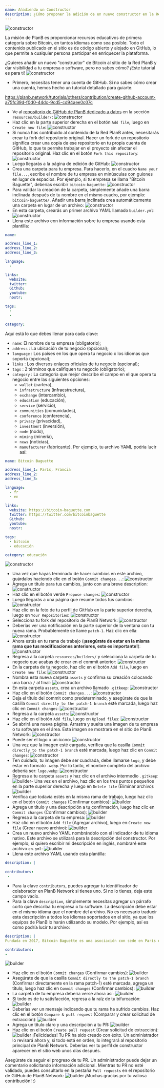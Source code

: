 ```yaml
---
name: Añadiendo un Constructor
description: ¿Cómo proponer la adición de un nuevo constructor en la Red PlanB?
---
```

![constructor](assets/cover.webp)

La misión de PlanB es proporcionar recursos educativos de primera categoría sobre Bitcoin, en tantos idiomas como sea posible. Todo el contenido publicado en el sitio es de código abierto y alojado en GitHub, lo que permite a cualquier persona participar en enriquecer la plataforma.

¿Quieres añadir un nuevo "constructor" de Bitcoin al sitio de la Red PlanB y dar visibilidad a tu empresa o software, pero no sabes cómo? ¡Este tutorial es para ti!
![constructor](assets/01.webp)
- Primero, necesitas tener una cuenta de GitHub. Si no sabes cómo crear una cuenta, hemos hecho un tutorial detallado para guiarte.

https://planb.network/tutorials/others/contribution/create-github-account-a75fc39d-f0d0-44dc-9cd5-cd94aee0c07c


- Ve al [repositorio de GitHub de PlanB dedicado a datos](https://github.com/PlanB-Network/bitcoin-educational-content/tree/dev/resources/builders) en la sección `resources/builder/`:
![constructor](assets/02.webp)
- Haz clic en la parte superior derecha en el botón `Add file`, luego en `Create new file`:
![constructor](assets/03.webp)
- Si nunca has contribuido al contenido de la Red PlanB antes, necesitarás crear tu fork del repositorio original. Hacer un fork de un repositorio significa crear una copia de ese repositorio en tu propia cuenta de GitHub, lo que te permite trabajar en el proyecto sin afectar el repositorio original. Haz clic en el botón `Fork this repository`:
![constructor](assets/04.webp)
- Luego llegarás a la página de edición de GitHub:
![constructor](assets/05.webp)
- Crea una carpeta para tu empresa. Para hacerlo, en el cuadro `Name your file...`, escribe el nombre de tu empresa en minúsculas con guiones en lugar de espacios. Por ejemplo, si tu empresa se llama "Bitcoin Baguette", deberías escribir `bitcoin-baguette`:
![constructor](assets/06.webp)
- Para validar la creación de la carpeta, simplemente añade una barra inclinada después de tu nombre en el mismo cuadro, por ejemplo: `bitcoin-baguette/`. Añadir una barra inclinada crea automáticamente una carpeta en lugar de un archivo:
![constructor](assets/07.webp)
- En esta carpeta, crearás un primer archivo YAML llamado `builder.yml`:
![constructor](assets/08.webp)
- Llena este archivo con información sobre tu empresa usando esta plantilla:

```yaml
name:

address_line_1:
address_line_2:
address_line_3: 

language:
  - 

links:
  website:
  twitter:
  Github:
  youtube:
  nostr:

tags:
  - 
  - 

category:
```

Aquí está lo que debes llenar para cada clave:
- `name`: El nombre de tu empresa (obligatorio);
- `address` : La ubicación de tu negocio (opcional);
- `language` : Los países en los que opera tu negocio o los idiomas que soporta (opcional);
- `links` : Los diversos enlaces oficiales de tu negocio (opcional);
- `tags` : 2 términos que califiquen tu negocio (obligatorio);
- `category` : La categoría que mejor describe el campo en el que opera tu negocio entre las siguientes opciones:
	- `wallet` (cartera),
	- `infrastructure` (infraestructura),
	- `exchange` (intercambio),
	- `education` (educación),
	- `service` (servicio),
	- `communities` (comunidades),
	- `conference` (conferencia),
	- `privacy` (privacidad),
	- `investment` (inversión),
	- `node` (nodo),
	- `mining` (minería),
	- `news` (noticias),
	- `manufacturer` (fabricante).
Por ejemplo, tu archivo YAML podría lucir así:
```yaml
name: Bitcoin Baguette

address_line_1: París, Francia
address_line_2:
address_line_3: 

language:
  - fr
  - en

links:
  website: https://bitcoin-baguette.com
  twitter: https://twitter.com/bitcoinbaguette
  Github:
  youtube:
  nostr:

tags:
  - bitcoin
  - educación

category: educación
```

![constructor](assets/09.webp)
- Una vez que hayas terminado de hacer cambios en este archivo, guárdalos haciendo clic en el botón `Commit changes...`:
![constructor](assets/10.webp)
- Agrega un título para tus cambios, junto con una breve description:
![constructor](assets/11.webp)
- Haz clic en el botón verde `Propose changes`:
![constructor](assets/12.webp)
- Luego llegarás a una página que resume todos tus cambios:
![constructor](assets/13.webp)
- Haz clic en la foto de tu perfil de GitHub en la parte superior derecha, luego en `Your Repositories`:
![constructor](assets/14.webp)
- Selecciona tu fork del repositorio de PlanB Network:
![constructor](assets/15.webp)
- Deberías ver una notificación en la parte superior de la ventana con tu nueva rama. Probablemente se llame `patch-1`. Haz clic en ella:
![constructor](assets/16.webp)
- Ahora estás en tu rama de trabajo (**¡asegúrate de estar en la misma rama que tus modificaciones anteriores, esto es importante!**):
![constructor](assets/17.webp)
- Regresa a la carpeta `resources/builders/` y selecciona la carpeta de tu negocio que acabas de crear en el commit anterior:
![constructor](assets/18.webp)
- En la carpeta de tu negocio, haz clic en el botón `Add file`, luego en `Create new file`:
![constructor](assets/19.webp)
- Nombra esta nueva carpeta `assets` y confirma su creación colocando una barra `/` al final:
![constructor](assets/20.webp)
- En esta carpeta `assets`, crea un archivo llamado `.gitkeep`:
![constructor](assets/21.webp)
- Haz clic en el botón `Commit changes...`:
![constructor](assets/22.webp)
- Deja el título del commit como predeterminado, y asegúrate de que la casilla `Commit directly to the patch-1 branch` esté marcada, luego haz clic en `Commit changes`: ![constructor](assets/23.webp)
- Regresa a la carpeta `assets`:
![constructor](assets/24.webp)
- Haz clic en el botón `Add file`, luego en `Upload files`:
![constructor](assets/25.webp)
- Se abrirá una nueva página. Arrastra y suelta una imagen de tu empresa o tu software en el área. Esta imagen se mostrará en el sitio de PlanB Network:
![constructor](assets/26.webp)
- Puede ser el logo o un ícono:
![constructor](assets/27.webp)
- Una vez que la imagen esté cargada, verifica que la casilla `Commit directly to the patch-1 branch` esté marcada, luego haz clic en `Commit changes`:
![constructor](assets/28.webp)
- Ten cuidado, tu imagen debe ser cuadrada, debe llamarse `logo`, y debe estar en formato `.webp`. Por lo tanto, el nombre completo del archivo debería ser: `logo.webp`:
![constructor](assets/29.webp)
- Regresa a tu carpeta `assets` y haz clic en el archivo intermedio `.gitkeep`:
![builder](assets/30.webp)- Una vez en el archivo, haz clic en los tres puntos pequeños en la parte superior derecha y luego en `Delete file` (Eliminar archivo):
![builder](assets/31.webp)
- Verifica que todavía estés en la misma rama de trabajo, luego haz clic en el botón `Commit changes` (Confirmar cambios):
![builder](assets/32.webp)
- Agrega un título y una descripción a tu confirmación, luego haz clic en `Commit changes` (Confirmar cambios):
![builder](assets/33.webp)
- Regresa a la carpeta de tu empresa:
![builder](assets/34.webp)
- Haz clic en el botón `Add file` (Agregar archivo), luego en `Create new file` (Crear nuevo archivo):
![builder](assets/35.webp)
- Crea un nuevo archivo YAML nombrándolo con el indicador de tu idioma nativo. Este archivo se utilizará para la descripción del constructor. Por ejemplo, si quiero escribir mi descripción en inglés, nombraré este archivo `en.yml`:
![builder](assets/36.webp)
- Llena este archivo YAML usando esta plantilla:
```yaml
description: |
 
contributors:
 - 
```

- Para la clave `contributors`, puedes agregar tu identificador de colaborador en PlanB Network si tienes uno. Si no lo tienes, deja este campo vacío.
- Para la clave `description`, simplemente necesitas agregar un párrafo corto que describa tu empresa o tu software. La descripción debe estar en el mismo idioma que el nombre del archivo. No es necesario traducir esta descripción a todos los idiomas soportados en el sitio, ya que los equipos de PlanB lo harán utilizando su modelo. Por ejemplo, así es como podría lucir tu archivo:
```yaml
description: |
Fundada en 2017, Bitcoin Baguette es una asociación con sede en París dedicada a organizar encuentros de Bitcoin y talleres técnicos. Reunimos a entusiastas, expertos y mentes curiosas para explorar y discutir las complejidades de la tecnología Bitcoin. Nuestros eventos proporcionan una plataforma para compartir conocimientos, hacer networking y fomentar una comprensión más profunda de los mecanismos internos de Bitcoin. Únete a nosotros en Bitcoin Baguette para ser parte de la comunidad Bitcoin de París y mantenerte actualizado con los últimos avances en el campo.

contributors:
- 
```
![builder](assets/37.webp)
- Haz clic en el botón `Commit changes` (Confirmar cambios):
![builder](assets/38.webp)
- Asegúrate de que la casilla `Commit directly to the patch-1 branch` (Confirmar directamente en la rama patch-1) esté marcada, agrega un título, luego haz clic en `Commit changes` (Confirmar cambios):
![builder](assets/39.webp)
- La carpeta de tu empresa debería verse ahora así:
![builder](assets/40.webp)
- Si todo es de tu satisfacción, regresa a la raíz de tu bifurcación:
![builder](assets/41.webp)
- Deberías ver un mensaje indicando que tu rama ha sufrido cambios. Haz clic en el botón `Compare & pull request` (Comparar y crear solicitud de extracción):
![builder](assets/42.webp)
- Agrega un título claro y una descripción a tu PR:
![builder](assets/43.webp)
- Haz clic en el botón `Create pull request` (Crear solicitud de extracción):
![builder](assets/44.webp)
¡Felicidades! Tu PR ha sido creado con éxito. Un administrador lo revisará ahora y, si todo está en orden, lo integrará al repositorio principal de PlanB Network. Deberías ver tu perfil de constructor aparecer en el sitio web unos días después.

Asegúrate de seguir el progreso de tu PR. Un administrador puede dejar un comentario solicitando información adicional. Mientras tu PR no esté validado, puedes consultarlo en la pestaña `Pull requests` en el repositorio de GitHub de PlanB Network:
![builder](assets/45.webp)
¡Muchas gracias por tu valiosa contribución! :)
